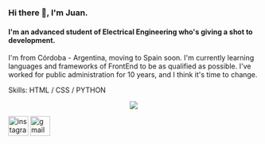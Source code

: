 ### Hi there 👋, I'm Juan.
#### I'm an advanced student of Electrical Engineering who's giving a shot to development.
I'm from Córdoba - Argentina, moving to Spain soon.
I'm currently learning languages and frameworks of FrontEnd to be as qualified as possible.
I've worked for public administration for 10 years, and I think it's time to change.


Skills: HTML / CSS / PYTHON

<p align="center">
  <a href="https://skillicons.dev">
    <img src="https://skillicons.dev/icons?i=html,css,git,vsc,javascript" />
  </a>
</p>


[<img src='https://cdn.jsdelivr.net/npm/simple-icons@3.0.1/icons/instagram.svg' alt='instagram' height='40'>](https://www.instagram.com/peronajuan/)  [<img src='https://cdn.jsdelivr.net/npm/simple-icons@3.0.1/icons/gmail.svg' alt='gmail' height='40'>](juanjoseperona@gmail.com)  

